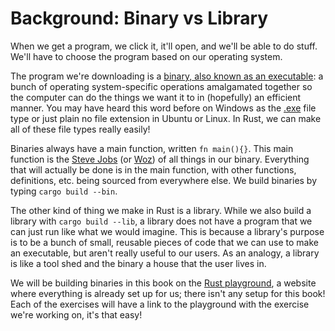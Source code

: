 # Background: Binary vs Library

When we get a program, we click it, it'll open, and we'll be able to do stuff. We'll have to choose the program based on our operating system.

The program we're downloading is a [binary, also known as an executable](https://en.wikipedia.org/wiki/Executable): a bunch of operating system-specific operations amalgamated together so the computer can do the things we want it to in (hopefully) an efficient manner. You may have heard this word before on Windows as the [.exe](https://en.wikipedia.org/wiki/.exe) file type  or just plain no file extension in Ubuntu or Linux. In Rust, we can make all of these file types really easily!

Binaries always have a main function, written `fn main(){}`. This main function is the [Steve Jobs](https://en.wikipedia.org/wiki/Steve_Jobs) (or [Woz](https://en.wikipedia.org/wiki/Steve_Wozniak)) of all things in our binary. Everything that will actually be done is in the main function, with other  functions, definitions, etc. being sourced from everywhere else. We build binaries by typing `cargo build --bin`.

The other kind of thing we make in Rust is a library. While we also build a library with `cargo build --lib`, a library does not have a program that we can just run like what we would imagine. This is because a library's purpose is to be a bunch of small, reusable pieces of code that we can use to make an executable, but aren't really useful to our users. As an analogy, a library is like a tool shed and the binary a house that the user lives in.

We will be building binaries in this book on the [Rust playground](https://play.rust-lang.org/?version=stable&mode=debug&edition=2018&gist=730c462d7171d22098403822416c698d), a website where everything is already set up for us; there isn't any setup for this book! Each of the exercises will have a link to the playground with the exercise we're working on, it's that easy!